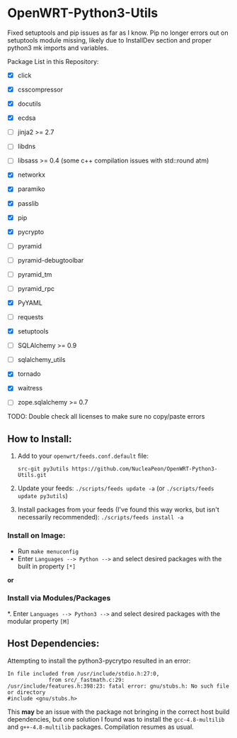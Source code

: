 # OpenWRT-Python3-Utils

Fixed setuptools and pip issues as far as I know. Pip no longer errors out on setuptools module missing, likely due to InstallDev section and proper python3 mk imports and variables.


Package List in this Repository:

 * [X] click
 * [X] csscompressor
 * [X] docutils
 * [X] ecdsa
 * [ ] jinja2 >= 2.7
 * [ ] libdns
 * [ ] libsass >= 0.4 (some c++ compilation issues with std::round atm)
 * [X] networkx 
 * [X] paramiko
 * [X] passlib
 * [X] pip
 * [X] pycrypto
 * [ ] pyramid
 * [ ] pyramid-debugtoolbar
 * [ ] pyramid_tm
 * [ ] pyramid_rpc
 * [X] PyYAML
 * [ ] requests
 * [X] setuptools
 * [ ] SQLAlchemy >= 0.9
 * [ ] sqlalchemy_utils
 * [X] tornado
 * [X] waitress
 * [ ] zope.sqlalchemy >= 0.7
 

TODO: Double check all licenses to make sure no copy/paste errors

## How to Install:

1. Add to your `openwrt/feeds.conf.default` file:

   `src-git py3utils https://github.com/NucleaPeon/OpenWRT-Python3-Utils.git`
2. Update your feeds: `./scripts/feeds update -a` (or `./scripts/feeds update py3utils`)
3. Install packages from your feeds (I've found this way works, but isn't necessarily recommended): `./scripts/feeds install -a`

### Install on Image:
* Run `make menuconfig`
* Enter `Languages --> Python -->` and select desired packages with the built in property `[*]`

**or**

### Install via Modules/Packages
*. Enter `Languages --> Python3 -->` and select desired packages with the modular property `[M]`


## Host Dependencies:

Attempting to install the python3-pycrytpo resulted in an error:

    In file included from /usr/include/stdio.h:27:0,
                 from src/_fastmath.c:29:
    /usr/include/features.h:398:23: fatal error: gnu/stubs.h: No such file or directory
    #include <gnu/stubs.h>

This **may** be an issue with the package not bringing in the correct host build dependencies, but one solution I found was to install the `gcc-4.8-multilib` and `g++-4.8-multilib` packages. Compilation resumes as usual.

